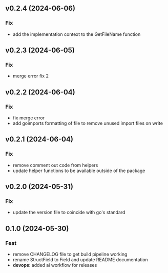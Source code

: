 ## v0.2.4 (2024-06-06)

### Fix

- add the implementation context to the GetFileName function

## v0.2.3 (2024-06-05)

### Fix

- merge error fix 2

## v0.2.2 (2024-06-04)

### Fix

- fix merge error
- add goimports formatting of file to remove unused import files on write

## v0.2.1 (2024-06-04)

### Fix

- remove comment out code from helpers
- update helper functions to be available outside of the package

## v0.2.0 (2024-05-31)

### Fix

- update the version file to coincide with go's standard

## 0.1.0 (2024-05-30)

### Feat

- remove CHANGELOG file to get build pipeline working
- rename StructField to Field and update README documentation
- **devops**: added ai workflow for releases
